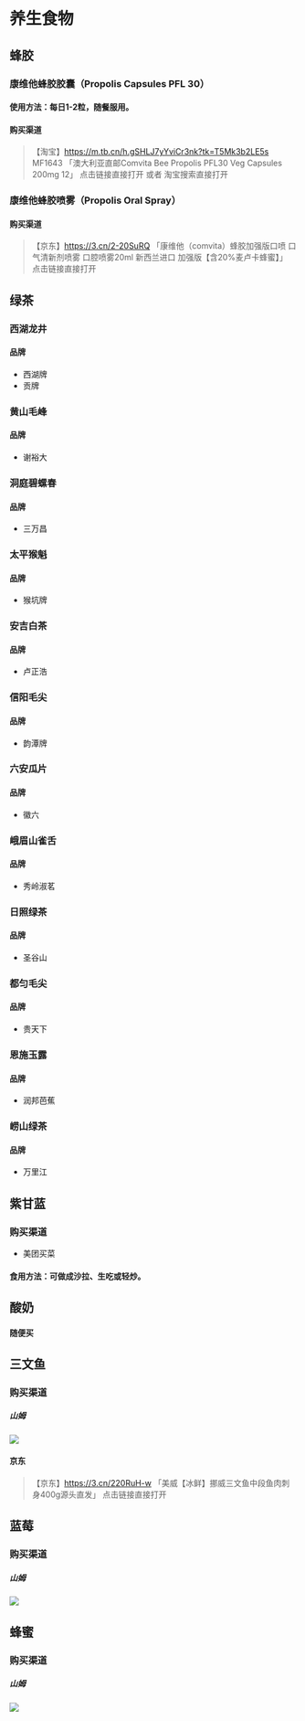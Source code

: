 # 养生食物

## 蜂胶

### 康维他蜂胶胶囊（Propolis Capsules PFL 30）
#### 使用方法：每日1-2粒，随餐服用。
#### 购买渠道
>【淘宝】https://m.tb.cn/h.gSHLJ7yYviCr3nk?tk=T5Mk3b2LE5s MF1643 「澳大利亚直邮Comvita Bee Propolis PFL30 Veg Capsules 200mg 12」
点击链接直接打开 或者 淘宝搜索直接打开

### 康维他蜂胶喷雾（Propolis Oral Spray）
#### 购买渠道
>【京东】https://3.cn/2-20SuRQ 「康维他（comvita）蜂胶加强版口喷 口气清新剂喷雾 口腔喷雾20ml 新西兰进口 加强版【含20%麦卢卡蜂蜜】」 
点击链接直接打开

## 绿茶

### 西湖龙井
#### 品牌
* 西湖牌
* 贡牌

### 黄山毛峰
#### 品牌
* 谢裕大

### 洞庭碧螺春
#### 品牌
* 三万昌

### 太平猴魁
#### 品牌
* 猴坑牌

### 安吉白茶
#### 品牌
* 卢正浩

### 信阳毛尖
#### 品牌
* 韵潭牌

### 六安瓜片
#### 品牌
* 徽六

### 峨眉山雀舌
#### 品牌
* 秀岭淑茗

### 日照绿茶
#### 品牌
* 圣谷山

### 都匀毛尖
#### 品牌
* 贵天下

### 恩施玉露
#### 品牌
* 润邦芭蕉

### 崂山绿茶
#### 品牌
* 万里江


## 紫甘蓝
### 购买渠道
* 美团买菜

#### 食用方法：可做成沙拉、生吃或轻炒。

## 酸奶
#### 随便买

## 三文鱼

### 购买渠道
##### 山姆
![](image/IMG_9646.JPG)

#### 京东
>【京东】https://3.cn/220RuH-w 「美威【冰鲜】挪威三文鱼中段鱼肉刺身400g源头直发」 
点击链接直接打开

## 蓝莓
### 购买渠道
##### 山姆
![](image/IMG_9647.JPG)

## 蜂蜜
### 购买渠道
##### 山姆
![](image/IMG_9649.JPG)







